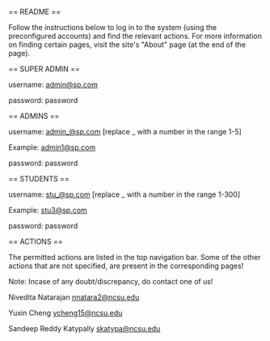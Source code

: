 == README ==

Follow the instructions below to log in to the system (using the preconfigured accounts) and find the relevant actions. For more information on finding certain pages, visit the site's "About" page (at the end of the page).

== SUPER ADMIN ==

username: admin@sp.com

password: password

== ADMINS ==

username: admin_@sp.com [replace _ with a number in the range 1-5]

Example: admin1@sp.com

password: password


== STUDENTS ==

username: stu_@sp.com [replace _ with a number in the range 1-300]

Example: stu3@sp.com

password: password

== ACTIONS ==

The permitted actions are listed in the top navigation bar. Some of the other actions that are not specified, are present in the corresponding pages!

Note: Incase of any doubt/discrepancy, do contact one of us!

Nivedita Natarajan nnatara2@ncsu.edu

Yuxin Cheng ycheng15@ncsu.edu

Sandeep Reddy Katypally skatypa@ncsu.edu

